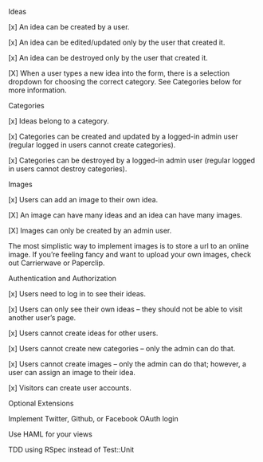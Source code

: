 Ideas

[x] An idea can be created by a user.

[x] An idea can be edited/updated only by the user that created it.

[x] An idea can be destroyed only by the user that created it.

[X] When a user types a new idea into the form, there is a selection dropdown for choosing the correct category. See Categories below for more information.

Categories

[x] Ideas belong to a category.

[x] Categories can be created and updated by a logged-in admin user (regular logged in users cannot create categories).

[x] Categories can be destroyed by a logged-in admin user (regular logged in users cannot destroy categories).

Images

[x] Users can add an image to their own idea.

[X] An image can have many ideas and an idea can have many images.

[X] Images can only be created by an admin user.

The most simplistic way to implement images is to store a url to an online image. If you’re feeling fancy and want to upload your own images, check out Carrierwave or Paperclip.

Authentication and Authorization

[x] Users need to log in to see their ideas.

[x] Users can only see their own ideas – they should not be able to visit another user’s page.

[x] Users cannot create ideas for other users.

[x] Users cannot create new categories – only the admin can do that.

[x] Users cannot create images – only the admin can do that; however, a user can assign an image to their idea.

[x] Visitors can create user accounts.

Optional Extensions

Implement Twitter, Github, or Facebook OAuth login

Use HAML for your views

TDD using RSpec instead of Test::Unit
